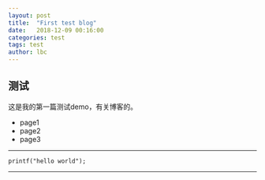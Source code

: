 ```yaml
---
layout: post
title:  "First test blog"
date:   2018-12-09 00:16:00
categories: test
tags: test
author: lbc
---
```


## 测试

这是我的第一篇测试demo，有关博客的。

- page1
- page2
- page3

---

```
printf("hello world");

```

***